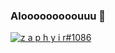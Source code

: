 ### Alooooooooouuu 👋

<!--
**matteosirigu/matteosirigu** is a ✨ _special_ ✨ repository because its `README.md` (this file) appears on your GitHub profile.

Here are some ideas to get you started:

- 🔭 I’m currently working on ...
- 🌱 I’m currently learning ...
- 👯 I’m looking to collaborate on ...
- 🤔 I’m looking for help with ...
- 💬 Ask me about ...
- 📫 How to reach me: ...
- 😄 Pronouns: ...
- ⚡ Fun fact: ...
-->




[![z a p h y i r#1086](https://discord.c99.nl/widget/theme-3/503516739875635220.png)](https://discord.com/users/503516739875635220)
